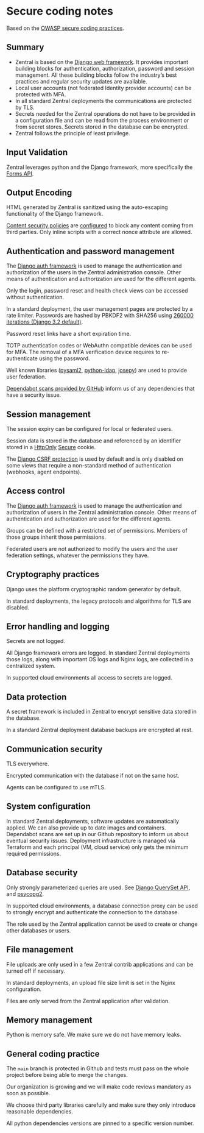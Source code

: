 ﻿# Secure coding notes

Based on the [OWASP secure coding practices](https://owasp.org/www-pdf-archive/OWASP_SCP_Quick_Reference_Guide_v2.pdf).

## Summary
* Zentral is based on the [Django web framework](https://www.djangoproject.com/). It provides important building blocks for authentication, authorization, password and session management. All these building blocks follow the industry’s best practices and regular security updates are available.
* Local user accounts (not federated Identity provider accounts) can be protected with MFA.
* In all standard Zentral deployments the communications are protected by TLS.
* Secrets needed for the Zentral operations do not have to be provided in a configuration file and can be read from the process environment or from secret stores. Secrets stored in the database can be encrypted.
* Zentral follows the principle of least privilege.

## Input Validation

Zentral leverages python and the Django framework, more specifically the [Forms API](https://docs.djangoproject.com/en/4.0/ref/forms/api/).

## Output Encoding

HTML generated by Zentral is sanitized using the auto-escaping functionality of the Django framework.

[Content security policies](https://developer.mozilla.org/en-US/docs/Web/HTTP/CSP) are [configured](https://github.com/zentralopensource/zentral/blob/1259456c4a439e5a074cadc30153250040047ba6/server/base/middlewares.py#L12-L19) to block any content coming from third parties. Only inline scripts with a correct nonce attribute are allowed.

## Authentication and password management

The [Django auth framework](https://docs.djangoproject.com/en/3.2/topics/auth/) is used to manage the authentication and authorization of the users in the Zentral administration console. Other means of authentication and authorization are used for the different agents.

Only the login, password reset and health check views can be accessed without authentication.

In a standard deployment, the user management pages are protected by a rate limiter.
Passwords are hashed by PBKDF2 with SHA256 using [260000 iterations (Django 3.2 default)](https://github.com/django/django/blob/e01b383e021d37e1b7ee62f1cf2e490fb849b95d/django/contrib/auth/hashers.py#L268).

Password reset links have a short expiration time.

TOTP authentication codes or WebAuthn compatible devices can be used for MFA. The removal of a MFA verification device requires to re-authenticate using the password.

Well known libraries ([pysaml2](https://github.com/IdentityPython/pysaml2), [python-ldap](https://www.python-ldap.org), [josepy](https://github.com/certbot/josepy)) are used to provide user federation.

[Dependabot scans provided by GitHub](https://docs.github.com/en/code-security/supply-chain-security/keeping-your-dependencies-updated-automatically/about-dependabot-version-updates) inform us of any dependencies that have a security issue.

## Session management

The session expiry can be configured for local or federated users.

Session data is stored in the database and referenced by an identifier stored in a [HttpOnly](https://docs.djangoproject.com/en/3.2/ref/settings/#std:setting-SESSION_COOKIE_HTTPONLY) [Secure](https://github.com/zentralopensource/zentral/blob/1259456c4a439e5a074cadc30153250040047ba6/server/server/settings.py#L107) cookie.

The [Django CSRF protection](https://docs.djangoproject.com/en/3.2/ref/csrf/) is used by default and is only disabled on some views that require a non-standard method of authentication (webhooks, agent endpoints).

## Access control

The [Django auth framework](https://docs.djangoproject.com/en/3.2/topics/auth/) is used to manage the authentication and authorization of users in the Zentral administration console. Other means of authentication and authorization are used for the different agents.

Groups can be defined with a restricted set of permissions. Members of those groups inherit those permissions.

Federated users are not authorized to modify the users and the user federation settings, whatever the permissions they have.

## Cryptography practices

Django uses the platform cryptographic random generator by default.

In standard deployments, the legacy protocols and algorithms for TLS are disabled.

## Error handling and logging

Secrets are not logged.

All Django framework errors are logged. In standard Zentral deployments those logs, along with important OS logs and Nginx logs, are collected in a centralized system.

In supported cloud environments all access to secrets are logged.

## Data protection

A secret framework is included in Zentral to encrypt sensitive data stored in the database.

In a standard Zentral deployment database backups are encrypted at rest.

## Communication security

TLS everywhere.

Encrypted communication with the database if not on the same host.

Agents can be configured to use mTLS.

## System configuration

In standard Zentral deployments, software updates are automatically applied. We can also provide up to date images and containers. Dependabot scans are set up in our Github repository to inform us about eventual security issues. Deployment infrastructure is managed via Terraform and each principal (VM, cloud service) only gets the minimum required permissions.

## Database security

Only strongly parameterized queries are used. See [Django QuerySet API](https://docs.djangoproject.com/en/3.2/ref/models/querysets/), and [psycopg2](https://pypi.org/project/psycopg2/).

In supported cloud environments, a database connection proxy can be used to strongly encrypt and authenticate the connection to the database.

The role used by the Zentral application cannot be used to create or change other databases or users.

## File management

File uploads are only used in a few Zentral contrib applications and can be turned off if necessary.

In standard deployments, an upload file size limit is set in the Nginx configuration.

Files are only served from the Zentral application after validation.

## Memory management

Python is memory safe. We make sure we do not have memory leaks.

## General coding practice

The `main` branch is protected in Github and tests must pass on the whole project before being able to merge the changes.

Our organization is growing and we will make code reviews mandatory as soon as possible.

We choose third party libraries carefully and make sure they only introduce reasonable dependencies.

All python dependencies versions are pinned to a specific version number.
